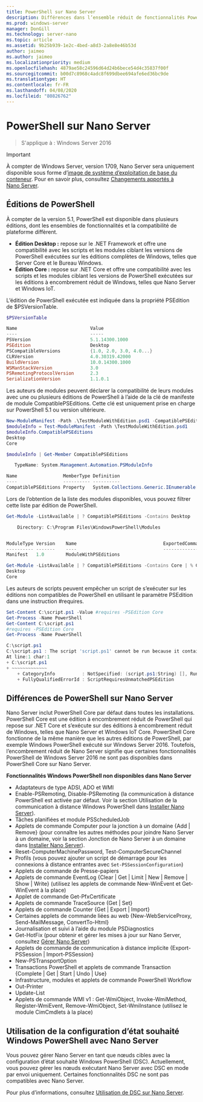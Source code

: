 ```yaml
---
title: PowerShell sur Nano Server
description: Différences dans l’ensemble réduit de fonctionnalités PowerShell sur Nano Server
ms.prod: windows-server
manager: DonGill
ms.technology: server-nano
ms.topic: article
ms.assetid: 9b25b939-1e2c-4bed-a8d3-2a8e8e46b53d
author: jaimeo
ms.author: jaimeo
ms.localizationpriority: medium
ms.openlocfilehash: 4879ae58c24596d64d24b6bece54d4c35837f00f
ms.sourcegitcommit: b00d7c8968c4adc8f699dbee694afe6ed36bc9de
ms.translationtype: HT
ms.contentlocale: fr-FR
ms.lasthandoff: 04/08/2020
ms.locfileid: "80826762"
---
```

# <a name="powershell-on-nano-server"></a>PowerShell sur Nano Server

> S'applique à : Windows Server 2016

> [!IMPORTANT]
> À compter de Windows Server, version 1709, Nano Server sera uniquement disponible sous forme d’[image de système d’exploitation de base du conteneur](/virtualization/windowscontainers/quick-start/using-insider-container-images#install-base-container-image). Pour en savoir plus, consultez [Changements apportés à Nano Server](nano-in-semi-annual-channel.md).

## <a name="powershell-editions"></a>Éditions de PowerShell

À compter de la version 5.1, PowerShell est disponible dans plusieurs éditions, dont les ensembles de fonctionnalités et la compatibilité de plateforme diffèrent.

- **Édition Desktop :** repose sur le .NET Framework et offre une compatibilité avec les scripts et les modules ciblant les versions de PowerShell exécutées sur les éditions complètes de Windows, telles que Server Core et le Bureau Windows.
- **Édition Core :** repose sur .NET Core et offre une compatibilité avec les scripts et les modules ciblant les versions de PowerShell exécutées sur les éditions à encombrement réduit de Windows, telles que Nano Server et Windows IoT.

L’édition de PowerShell exécutée est indiquée dans la propriété PSEdition de $PSVersionTable.
```powershell
$PSVersionTable

Name                           Value
----                           -----
PSVersion                      5.1.14300.1000
PSEdition                      Desktop
PSCompatibleVersions           {1.0, 2.0, 3.0, 4.0...}
CLRVersion                     4.0.30319.42000
BuildVersion                   10.0.14300.1000
WSManStackVersion              3.0
PSRemotingProtocolVersion      2.3
SerializationVersion           1.1.0.1
```

Les auteurs de modules peuvent déclarer la compatibilité de leurs modules avec une ou plusieurs éditions de PowerShell à l’aide de la clé de manifeste de module CompatiblePSEditions. Cette clé est uniquement prise en charge sur PowerShell 5.1 ou version ultérieure.
```powershell
New-ModuleManifest -Path .\TestModuleWithEdition.psd1 -CompatiblePSEditions Desktop,Core -PowerShellVersion 5.1
$moduleInfo = Test-ModuleManifest -Path \TestModuleWithEdition.psd1
$moduleInfo.CompatiblePSEditions
Desktop
Core

$moduleInfo | Get-Member CompatiblePSEditions

   TypeName: System.Management.Automation.PSModuleInfo

Name                 MemberType Definition
----                 ---------- ----------
CompatiblePSEditions Property   System.Collections.Generic.IEnumerable[string] CompatiblePSEditions {get;}

```
Lors de l’obtention de la liste des modules disponibles, vous pouvez filtrer cette liste par édition de PowerShell.
```powershell
Get-Module -ListAvailable | ? CompatiblePSEditions -Contains Desktop

    Directory: C:\Program Files\WindowsPowerShell\Modules


ModuleType Version    Name                                ExportedCommands
---------- -------    ----                                ----------------
Manifest   1.0        ModuleWithPSEditions

Get-Module -ListAvailable | ? CompatiblePSEditions -Contains Core | % CompatiblePSEditions
Desktop
Core

```
Les auteurs de scripts peuvent empêcher un script de s’exécuter sur les éditions non compatibles de PowerShell en utilisant le paramètre PSEdition dans une instruction #requires.
```powershell
Set-Content C:\script.ps1 -Value #requires -PSEdition Core
Get-Process -Name PowerShell
Get-Content C:\script.ps1
#requires -PSEdition Core
Get-Process -Name PowerShell

C:\script.ps1
C:\script.ps1 : The script 'script.ps1' cannot be run because it contained a #requires statement for PowerShell editions 'Core'. The edition of PowerShell that is required by the script does not match the currently running PowerShell Desktop edition.
At line:1 char:1
+ C:\script.ps1
+ ~~~~~~~~~~~~~
    + CategoryInfo          : NotSpecified: (script.ps1:String) [], RuntimeException
    + FullyQualifiedErrorId : ScriptRequiresUnmatchedPSEdition
```

## <a name="differences-in-powershell-on-nano-server"></a>Différences de PowerShell sur Nano Server
Nano Server inclut PowerShell Core par défaut dans toutes les installations. PowerShell Core est une édition à encombrement réduit de PowerShell qui repose sur .NET Core et s’exécute sur des éditions à encombrement réduit de Windows, telles que Nano Server et Windows IoT Core. PowerShell Core fonctionne de la même manière que les autres éditions de PowerShell, par exemple Windows PowerShell exécuté sur Windows Server 2016. Toutefois, l’encombrement réduit de Nano Server signifie que certaines fonctionnalités PowerShell de Windows Server 2016 ne sont pas disponibles dans PowerShell Core sur Nano Server.


**Fonctionnalités Windows PowerShell non disponibles dans Nano Server**
* Adaptateurs de type ADSI, ADO et WMI
* Enable-PSRemoting, Disable-PSRemoting (la communication à distance PowerShell est activée par défaut. Voir la section Utilisation de la communication à distance Windows PowerShell dans [Installer Nano Server](Getting-Started-with-Nano-Server.md)).
* Tâches planifiées et module PSScheduledJob
* Applets de commande Computer pour la jonction à un domaine {Add | Remove} (pour connaître les autres méthodes pour joindre Nano Server à un domaine, voir la section Jonction de Nano Server à un domaine dans [Installer Nano Server](Getting-Started-with-Nano-Server.md)).
* Reset-ComputerMachinePassword, Test-ComputerSecureChannel
* Profils (vous pouvez ajouter un script de démarrage pour les connexions à distance entrantes avec `Set-PSSessionConfiguration`)
* Applets de commande de Presse-papiers
* Applets de commande EventLog {Clear | Get | Limit | New | Remove | Show | Write} (utilisez les applets de commande New-WinEvent et Get-WinEvent à la place)
* Applet de commande Get-PfxCertificate
* Applets de commande TraceSource {Get | Set}
* Applets de commande Counter {Get | Export | Import}
* Certaines applets de commande liées au web {New-WebServiceProxy, Send-MailMessage, ConvertTo-Html}
* Journalisation et suivi à l’aide du module PSDiagnostics
* Get-HotFix (pour obtenir et gérer les mises à jour sur Nano Server, consultez [Gérer Nano Server](Manage-Nano-Server.md))
* Applets de commande de communication à distance implicite {Export-PSSession | Import-PSSession}
* New-PSTransportOption
* Transactions PowerShell et applets de commande Transaction {Complete | Get | Start | Undo | Use}
* Infrastructure, modules et applets de commande PowerShell Workflow
* Out-Printer
* Update-List
* Applets de commande WMI v1 : Get-WmiObject, Invoke-WmiMethod, Register-WmiEvent, Remove-WmiObject, Set-WmiInstance (utilisez le module CimCmdlets à la place)

## <a name="using-windows-powershell-desired-state-configuration-with-nano-server"></a>Utilisation de la configuration d’état souhaité Windows PowerShell avec Nano Server

Vous pouvez gérer Nano Server en tant que nœuds cibles avec la configuration d’état souhaité Windows PowerShell (DSC). Actuellement, vous pouvez gérer les nœuds exécutant Nano Server avec DSC en mode par envoi uniquement. Certaines fonctionnalités DSC ne sont pas compatibles avec Nano Server.

Pour plus d’informations, consultez [Utilisation de DSC sur Nano Server](https://docs.microsoft.com/powershell/scripting/dsc/getting-started/nanodsc).

